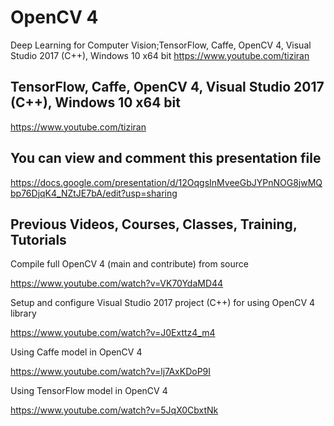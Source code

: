 # OpenCV 4
Deep Learning for Computer Vision;TensorFlow, Caffe,  OpenCV 4, Visual Studio 2017 (C++), Windows 10 x64 bit
https://www.youtube.com/tiziran
## TensorFlow, Caffe,  OpenCV 4, Visual Studio 2017 (C++), Windows 10 x64 bit
https://www.youtube.com/tiziran
## You can view and comment this presentation file
https://docs.google.com/presentation/d/12OqgsInMveeGbJYPnNOG8jwMQbp76DjqK4_NZtJE7bA/edit?usp=sharing 
## Previous Videos, Courses, Classes, Training, Tutorials 

Compile full OpenCV 4 (main and contribute) from source  

https://www.youtube.com/watch?v=VK70YdaMD44

Setup and configure Visual Studio 2017 project (C++) for using OpenCV 4 library 

https://www.youtube.com/watch?v=J0Exttz4_m4

Using Caffe model in OpenCV 4 

https://www.youtube.com/watch?v=lj7AxKDoP9I

Using TensorFlow model in OpenCV 4

https://www.youtube.com/watch?v=5JqX0CbxtNk 




